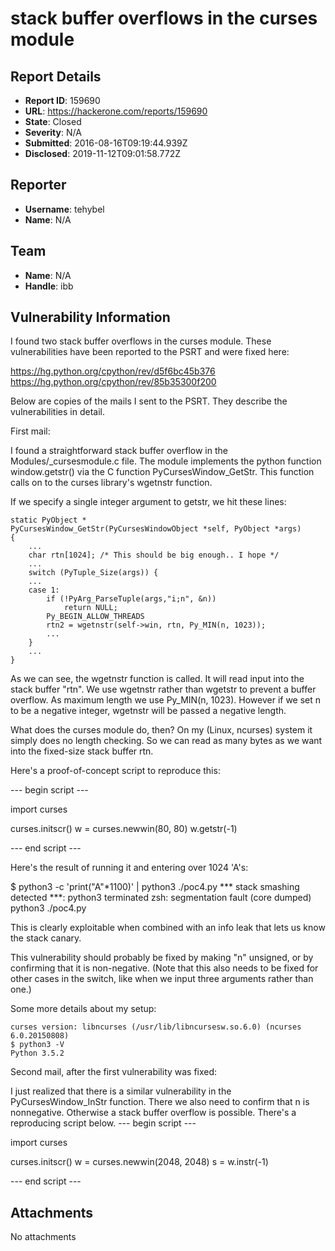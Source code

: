 # stack buffer overflows in the curses module

## Report Details
- **Report ID**: 159690
- **URL**: https://hackerone.com/reports/159690
- **State**: Closed
- **Severity**: N/A
- **Submitted**: 2016-08-16T09:19:44.939Z
- **Disclosed**: 2019-11-12T09:01:58.772Z

## Reporter
- **Username**: tehybel
- **Name**: N/A

## Team
- **Name**: N/A
- **Handle**: ibb

## Vulnerability Information
I found two stack buffer overflows in the curses module. These vulnerabilities have been reported to the PSRT and were fixed here:

https://hg.python.org/cpython/rev/d5f6bc45b376
https://hg.python.org/cpython/rev/85b35300f200

Below are copies of the mails I sent to the PSRT. They describe the vulnerabilities in detail.

First mail:

I found a straightforward stack buffer overflow in the Modules/\_cursesmodule.c
file. The module implements the python function window.getstr() via the C
function PyCursesWindow_GetStr. This function calls on to the curses library's
wgetnstr function.

If we specify a single integer argument to getstr, we hit these lines:

    static PyObject *
    PyCursesWindow_GetStr(PyCursesWindowObject *self, PyObject *args)
    {
        ...
        char rtn[1024]; /* This should be big enough.. I hope */
        ...
        switch (PyTuple_Size(args)) {
        ...
        case 1:
            if (!PyArg_ParseTuple(args,"i;n", &n))
                return NULL;
            Py_BEGIN_ALLOW_THREADS
            rtn2 = wgetnstr(self->win, rtn, Py_MIN(n, 1023));
            ...
        }
        ...
    }

As we can see, the wgetnstr function is called. It will read input into the
stack buffer "rtn". We use wgetnstr rather than wgetstr to prevent a buffer
overflow. As maximum length we use Py_MIN(n, 1023). However if we set n to be a
negative integer, wgetnstr will be passed a negative length.

What does the curses module do, then? On my (Linux, ncurses) system it simply
does no length checking. So we can read as many bytes as we want into the
fixed-size stack buffer rtn.

Here's a proof-of-concept script to reproduce this:

--- begin script ---

import curses

curses.initscr()
w = curses.newwin(80, 80)
w.getstr(-1)

--- end script ---

Here's the result of running it and entering over 1024 'A's:

$ python3 -c 'print("A"*1100)' | python3 ./poc4.py
*** stack smashing detected ***: python3 terminated
zsh: segmentation fault (core dumped)  python3 ./poc4.py


This is clearly exploitable when combined with an info leak that lets us know
the stack canary.

This vulnerability should probably be fixed by making "n" unsigned, or by
confirming that it is non-negative. (Note that this also needs to be fixed for
other cases in the switch, like when we input three arguments rather than one.)


Some more details about my setup:

    curses version: libncurses (/usr/lib/libncursesw.so.6.0) (ncurses 6.0.20150808)
    $ python3 -V
    Python 3.5.2



Second mail, after the first vulnerability was fixed:

I just realized that there is a similar vulnerability in the PyCursesWindow_InStr function. There we also need to confirm that n is nonnegative. Otherwise a stack buffer overflow is possible. There's a reproducing script below.
--- begin script ---

import curses

curses.initscr()
w = curses.newwin(2048, 2048)
s = w.instr(-1)

--- end script ---


## Attachments
No attachments

